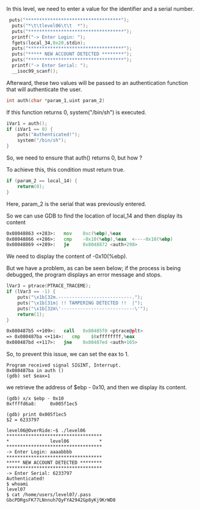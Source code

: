 In this level, we need to enter a value for the identifier and a serial number.
```c
 puts("***********************************");
  puts("*\t\tlevel06\t\t  *");
  puts("***********************************");
  printf("-> Enter Login: ");
  fgets(local_34,0x20,stdin);
  puts("***********************************");
  puts("***** NEW ACCOUNT DETECTED ********");
  puts("***********************************");
  printf("-> Enter Serial: ");
  __isoc99_scanf();
```

Afterward, these two values will be passed to an authentication function that will authenticate the user.

```c
int auth(char *param_1,uint param_2)
```

If this function returns 0, system("/bin/sh") is executed.

```c
iVar1 = auth();
if (iVar1 == 0) {
	puts("Authenticated!");
	system("/bin/sh");
}
```
So, we need to ensure that auth() returns 0, but how ?

To achieve this, this condition must return true.
```c
if (param_2 == local_14) {
	return(0);
}
```
Here, param_2 is the serial that was previously entered.

So we can use GDB to find the location of local_14 and then display its content

```asm
0x08048863 <+283>:   mov    0xc(%ebp),%eax
0x08048866 <+286>:   cmp    -0x10(%ebp),%eax  <----0x10(%ebp)
0x08048869 <+289>:   je     0x8048872 <auth+298>
```
We need to display the content of -0x10(%ebp).

But we have a problem, as can be seen below; if the process is being debugged, the program displays an error message and stops.

```c
lVar3 = ptrace(PTRACE_TRACEME);
if (lVar3 == -1) {
	puts("\x1b[32m.---------------------------.");
	puts("\x1b[31m| !! TAMPERING DETECTED !!  |");
	puts("\x1b[32m\'---------------------------\'");
	return(1);
}
```

```asm
0x080487b5 <+109>:   call   0x80485f0 <ptrace@plt>
=> 0x080487ba <+114>:   cmp    $0xffffffff,%eax
0x080487bd <+117>:   jne    0x80487ed <auth+165>
```
So, to prevent this issue, we can set the eax to 1.

```
Program received signal SIGINT, Interrupt.
0x080487ba in auth ()
(gdb) set $eax=1
```

we retrieve the address of $ebp - 0x10, and then we display its content.

```
(gdb) x/x $ebp - 0x10
0xffffd6a8:     0x005f1ec5
```

```
(gdb) print 0x005f1ec5
$2 = 6233797
```

```
level06@OverRide:~$ ./level06
***********************************
*               level06           *
***********************************
-> Enter Login: aaaabbbb
***********************************
***** NEW ACCOUNT DETECTED ********
***********************************
-> Enter Serial: 6233797
Authenticated!
$ whoami
level07
$ cat /home/users/level07/.pass
GbcPDRgsFK77LNnnuh7QyFYA2942Gp8yKj9KrWD8
```
